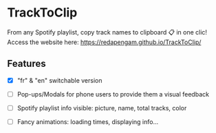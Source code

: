 # TrackToClip

From any Spotify playlist, copy track names to clipboard 📋 in one clic!<br/>
Access the website here: https://redapengam.github.io/TrackToClip/

## Features

- [x] "fr" & "en" switchable version
- [ ] Pop-ups/Modals for phone users to provide them a visual feedback
- [ ] Spotify playlist info visible: picture, name, total tracks, color
- [ ] Fancy animations: loading times, displaying info...

